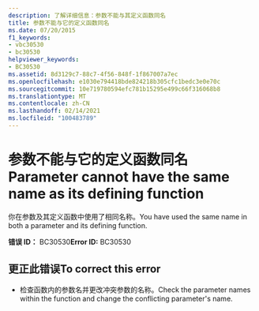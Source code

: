 ```yaml
---
description: 了解详细信息：参数不能与其定义函数同名
title: 参数不能与它的定义函数同名
ms.date: 07/20/2015
f1_keywords:
- vbc30530
- bc30530
helpviewer_keywords:
- BC30530
ms.assetid: 8d3129c7-88c7-4f56-848f-1f867007a7ec
ms.openlocfilehash: e1030e794418bde824218b305cfc1bedc3e0e70c
ms.sourcegitcommit: 10e719780594efc781b15295e499c66f316068b8
ms.translationtype: MT
ms.contentlocale: zh-CN
ms.lasthandoff: 02/14/2021
ms.locfileid: "100483789"
---
```

# <a name="parameter-cannot-have-the-same-name-as-its-defining-function"></a><span data-ttu-id="42dc5-103">参数不能与它的定义函数同名</span><span class="sxs-lookup"><span data-stu-id="42dc5-103">Parameter cannot have the same name as its defining function</span></span>

<span data-ttu-id="42dc5-104">你在参数及其定义函数中使用了相同名称。</span><span class="sxs-lookup"><span data-stu-id="42dc5-104">You have used the same name in both a parameter and its defining function.</span></span>  
  
 <span data-ttu-id="42dc5-105">**错误 ID：** BC30530</span><span class="sxs-lookup"><span data-stu-id="42dc5-105">**Error ID:** BC30530</span></span>  
  
## <a name="to-correct-this-error"></a><span data-ttu-id="42dc5-106">更正此错误</span><span class="sxs-lookup"><span data-stu-id="42dc5-106">To correct this error</span></span>  
  
- <span data-ttu-id="42dc5-107">检查函数内的参数名并更改冲突参数的名称。</span><span class="sxs-lookup"><span data-stu-id="42dc5-107">Check the parameter names within the function and change the conflicting parameter's name.</span></span>
